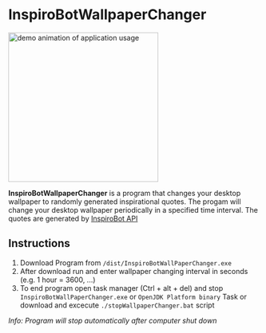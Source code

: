# InspiroBotWallpaperChanger
<img src="https://raw.githubusercontent.com/bkuermayr/InspiroBotWallpaperChanger/master/demo.gif" alt="demo animation of application usage" width="300"/>

**InspiroBotWallpaperChanger** is a program that changes your desktop wallpaper to randomly generated inspirational quotes.
The progam will change your desktop wallpaper periodically in a specified time interval. The quotes are generated by [InspiroBot API](https://inspirobot.me/)

## Instructions
1. Download Program from ``/dist/InspiroBotWallPaperChanger.exe``
2. After download run and enter wallpaper changing interval in seconds (e.g. 1 hour = 3600, ...)
3. To end program open task manager (Ctrl + alt + del) and stop ``InspiroBotWallPaperChanger.exe`` or ``OpenJDK Platform binary`` Task or download and excecute ``./stopWallpaperChanger.bat`` script

_Info: Program will stop automatically after computer shut down_
